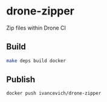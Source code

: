 # drone-zipper
Zip files within Drone CI

## Build
```bash
make deps build docker
```

## Publish
```bash
docker push ivancevich/drone-zipper
```
